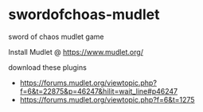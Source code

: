 # swordofchoas-mudlet
sword of chaos mudlet game

Install Mudlet @ https://www.mudlet.org/

download these plugins
- https://forums.mudlet.org/viewtopic.php?f=6&t=22875&p=46247&hilit=wait_line#p46247
- https://forums.mudlet.org/viewtopic.php?f=6&t=1275
